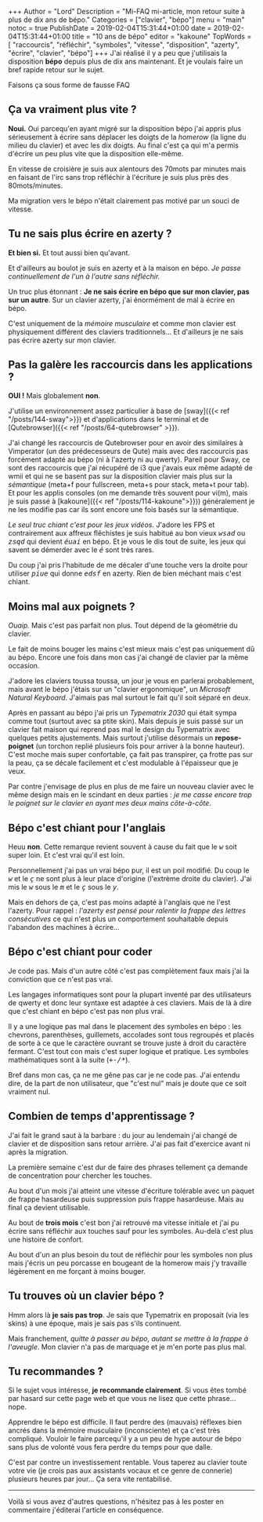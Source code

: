 +++
Author = "Lord"
Description = "Mi-FAQ mi-article, mon retour suite à plus de dix ans de bépo."
Categories = ["clavier", "bépo"]
menu = "main"
notoc = true
PublishDate = 2019-02-04T15:31:44+01:00
date = 2019-02-04T15:31:44+01:00
title = "10 ans de bépo"
editor = "kakoune"
TopWords = [  "raccourcis", "réfléchir", "symboles", "vitesse", "disposition", "azerty", "écrire", "clavier", "bépo"]
+++
J'ai réalisé il y a peu que j'utilisais la disposition **bépo** depuis plus de dix ans maintenant.
Et je voulais faire un bref rapide retour sur le sujet.

Faisons ça sous forme de fausse FAQ 

## Ça va vraiment plus vite ?
**Noui.**
Oui parcequ'en ayant migré sur la disposition bépo j'ai appris plus sérieusement à écrire sans déplacer les doigts de la *homerow* (la ligne du milieu du clavier) et avec les dix doigts.
Au final c'est ça qui m'a permis d'écrire un peu plus vite que la disposition elle-même.

En vitesse de croisière je suis aux alentours des 70mots par minutes mais en faisant de l'irc sans trop réfléchir à l'écriture je suis plus près des 80mots/minutes.

Ma migration vers le bépo n'était clairement pas motivé par un souci de vitesse.

## Tu ne sais plus écrire en azerty ?
**Et bien si.**
Et tout aussi bien qu'avant.

Et d'ailleurs au boulot je suis en azerty et à la maison en bépo.
*Je passe continuellement de l'un à l'autre sans réfléchir.*

Un truc plus étonnant : **Je ne sais écrire en bépo que sur mon clavier, pas sur un autre**.
Sur un clavier azerty, j'ai énormément de mal à écrire en bépo.

C'est uniquement de la *mémoire musculaire* et comme mon clavier est physiquement différent des claviers traditionnels…
Et d'ailleurs je ne sais pas écrire azerty sur mon clavier.

## Pas la galère les raccourcis dans les applications ?
**OUI !**
Mais globalement **non**.

J'utilise un environnement assez particulier à base de [sway]({{< ref "/posts/144-sway">}}) et d'applications dans le terminal et de [Qutebrowser]({{< ref "/posts/64-qutebrowser" >}}).

J'ai changé les raccourcis de Qutebrowser pour en avoir des similaires à Vimperator (un des prédecesseurs de Qute) mais avec des raccourcis pas forcément adapté au bépo (ni à l'azerty ni au qwerty).
Pareil pour Sway, ce sont des raccourcis que j'ai récupéré de i3 que j'avais eux même adapté de wmii et qui ne se basent pas sur la disposition clavier mais plus sur la *sémantique* (meta+f pour fullscreen, meta+s pour stack, meta+t pour tab).
Et pour les applis consoles (on me demande très souvent pour vi(m), mais je suis passé à [kakoune]({{< ref "/posts/114-kakoune">}})) généralement je ne les modifie pas car ils sont encore une fois basés sur la sémantique.

*Le seul truc chiant c'est pour les jeux vidéos.*
J'adore les FPS et contrairement aux affreux flêchistes je suis habitué au bon vieux *<kbd>wsad</kbd>* ou *<kbd>zsqd</kbd>* qui devient *<kbd>éuai</kbd>* en bépo.
Et je vous le dis tout de suite, les jeux qui savent se démerder avec le *<kbd>é</kbd>* sont très rares.

Du coup j'ai pris l'habitude de me décaler d'une touche vers la droite pour utiliser *<kbd>piue</kbd>* qui donne *<kbd>edsf</kbd>* en azerty.
Rien de bien méchant mais c'est chiant.

## Moins mal aux poignets ?
*Ouaip.*
Mais c'est pas parfait non plus.
Tout dépend de la géométrie du clavier.

Le fait de moins bouger les mains c'est mieux mais c'est pas uniquement dû au bépo.
Encore une fois dans mon cas j'ai changé de clavier par la même occasion.

J'adore les claviers toussa toussa, un jour je vous en parlerai probablement, mais avant le bépo j'étais sur un "clavier ergonomique", un *Microsoft Natural Keyboard*.
J'aimais pas mal surtout le fait qu'il soit séparé en deux.

Après en passant au bépo j'ai pris un *Typematrix 2030* qui était sympa comme tout (surtout avec sa ptite skin).
Mais depuis je suis passé sur un clavier fait maison qui reprend pas mal le design du Typematrix avec quelques petits ajustements.
Mais surtout j'utilise désormais un **repose-poignet** (un torchon replié plusieurs fois pour arriver à la bonne hauteur).
C'est moche mais super confortable, ça fait pas transpirer, ça frotte pas sur la peau, ça se décale facilement et c'est modulable à l'épaisseur que je veux.

Par contre j'envisage de plus en plus de me faire un nouveau clavier avec le même design mais en le scindant en deux parties : *je me casse encore trop le poignet sur le clavier en ayant mes deux mains côte-à-côte*.

## Bépo c'est chiant pour l'anglais
Heuu **non**.
Cette remarque revient souvent à cause du fait que le *<kbd>w</kbd>* soit super loin.
Et c'est vrai qu'il est loin.

Personnellement j'ai pas un vrai bépo pur, il est un poil modifié.
Du coup le *<kbd>w</kbd>* et le *<kbd>ç</kbd>* ne sont plus à leur place d'origine (l'extrème droite du clavier).
J'ai mis le *<kbd>w</kbd>* sous le *<kbd>m</kbd>* et le *<kbd>ç</kbd>* sous le *<kbd>y</kbd>*.

Mais en dehors de ça, c'est pas moins adapté à l'anglais que ne l'est l'azerty.
Pour rappel : *l'azerty est pensé pour ralentir la frappe des lettres consécutives* ce qui n'est plus un comportement souhaitable depuis l'abandon des machines à écrire…

## Bépo c'est chiant pour coder
Je code pas.
Mais d'un autre côté c'est pas complètement faux mais j'ai la conviction que ce n'est pas vrai.

Les langages informatiques sont pour la plupart inventé par des utilisateurs de qwerty et donc leur syntaxe est adaptée à ces claviers.
Mais de là à dire que c'est chiant en bépo c'est pas non plus vrai.

Il y a une logique pas mal dans le placement des symboles en bépo : les chevrons, parenthèses, guillemets, accolades sont tous regroupés et placés de sorte à ce que le caractère ouvrant se trouve juste à droit du caractère fermant.
C'est tout con mais c'est super logique et pratique.
Les symboles mathématiques sont à la suite (*<kbd>+-/\*</kbd>*).

Bref dans mon cas, ça ne me gêne pas car je ne code pas.
J'ai entendu dire, de la part de non utilisateur, que "c'est nul" mais je doute que ce soit vraiment nul.

## Combien de temps d'apprentissage ?
J'ai fait le grand saut à la barbare : du jour au lendemain j'ai changé de clavier et de disposition sans retour arrière.
J'ai pas fait d'exercice avant ni après la migration.

La première semaine c'est dur de faire des phrases tellement ça demande de concentration pour chercher les touches.

Au bout d'un mois j'ai atteint une vitesse d'écriture tolérable avec un paquet de frappe hasardeuse puis suppression puis frappe hasardeuse.
Mais au final ça devient utilisable.

Au bout de **trois mois** c'est bon j'ai retrouvé ma vitesse initiale et j'ai pu écrire sans réfléchir aux touches sauf pour les symboles.
Au-delà c'est plus une histoire de confort.

Au bout d'un an plus besoin du tout de réfléchir pour les symboles non plus mais j'écris un peu porcasse en bougeant de la homerow mais j'y travaille légèrement en me forçant à moins bouger.

## Tu trouves où un clavier bépo ?
Hmm alors là **je sais pas trop**.
Je sais que Typematrix en proposait (via les skins) à une époque, mais je sais pas s'ils continuent.

Mais franchement, *quitte à passer au bépo, autant se mettre à la frappe à l'aveugle*.
Mon clavier n'a pas de marquage et je m'en porte pas plus mal.

## Tu recommandes ?
Si le sujet vous intéresse, **je recommande clairement**.
Si vous êtes tombé par hasard sur cette page web et que vous ne lisez que cette phrase… nope.

Apprendre le bépo est difficile.
Il faut perdre des (mauvais) réflexes bien ancrés dans la mémoire musculaire (inconsciente) et ça c'est très compliqué.
Vouloir le faire parcequ'il y a un peu de hype autour de bépo sans plus de volonté vous fera perdre du temps pour que dalle.

C'est par contre un investissement rentable.
Vous taperez au clavier toute votre vie (je crois pas aux assistants vocaux et ce genre de connerie) plusieurs heures par jour…
Ça sera vite rentabilisé.

-------------

Voilà si vous avez d'autres questions, n'hésitez pas à les poster en commentaire j'éditerai l'article en conséquence.
